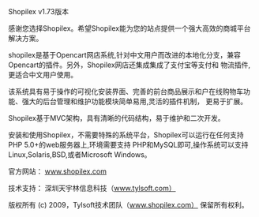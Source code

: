 Shopilex v1.73版本

感谢您选择Shopilex。希望Shopilex能为您的站点提供一个强大高效的商城平台解决方案。

shopilex是基于Opencart网店系统,针对中文用户而改进的本地化分支，兼容Opencart的插件。另外，Shopilex网店还集成集成了支付宝等支付和
物流插件,更适合中文用户使用。

该系统具有易于操作的可视化安装界面、完善的前台商品展示和户在线购物车功能、强大的后台管理和维护功能模块简单易用,灵活的插件机制，
更易于扩展。

Shopilex基于MVC架构，具有清晰的代码结构，易于维护和二次开发。

安装和使用Shopilex，不需要特殊的系统平台，Shopilex可以运行在任何支持PHP 5.0+的web服务器上,环境需要支持 PHP和MySQL即可,操作系统可以支持Linux,Solaris,BSD,或者Microsoft Windows。



官方网站：
www.shopilex.com

技术支持：
深圳天宇林信息科技（www.tylsoft.com）

版权所有 (c) 2009，Tylsoft技术团队（www.shopilex.com）
保留所有权利。
